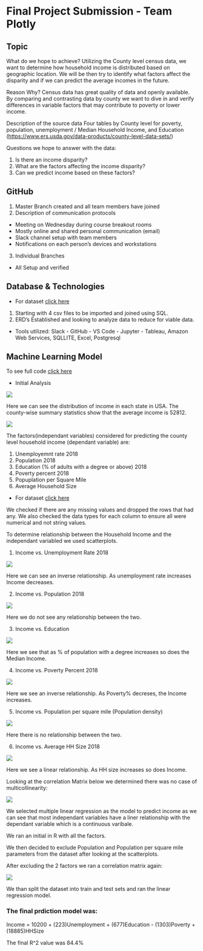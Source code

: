 # Final Project Submission - Team Plotly

## Topic

What do we hope to achieve?
Utilizing the County level census data, we want to determine how household income is distributed based on geographic location. We will be then try to identify what factors affect the disparity and if we can predict the average incomes in the future.

Reason Why?
Census data has great quality of data and openly available.  By comparing and contrasting data by county we want to dive in and verify differences in variable factors that may contribute to poverty or lower income.

Description of the source data
Four tables by County level for poverty, population, unemployment / Median Household Income, and Education  (https://www.ers.usda.gov/data-products/county-level-data-sets/)

Questions we hope to answer with the data:
1) Is there an income disparity?
2) What are the factors affecting the income disparity?
3) Can we predict income based on these factors?


## GitHub

1. Master Branch created and all team members have joined
2. Description of communication protocols
  - Meeting on Wednesday during course breakout rooms
  - Mostly online and shared personal communication (email)
  - Slack channel setup with team members
  - Notifications on each person’s devices and workstations
3. Individual Branches
  - All Setup and verified

## Database & Technologies

-	For dataset [click here](finaltable.csv)
  1. Starting with 4 csv files to be imported and joined using SQL.
  2. ERD’s Established and looking to analyze data to reduce for viable data.


- Tools utilized:
Slack - GitHub - VS Code - Jupyter - Tableau, Amazon Web Services, SQLLITE, Excel, Postgresql

## Machine Learning Model

To see full code [click here](Final_Code.ipynb)

- Initial Analysis

![](Images/Income_distribution.png)

Here we can see the distribution of income in each state in USA. The county-wise summary statistics show that the average income is 52812.

![](Images/Summary.png)

The factors(independant variables) considered for predicting the county level household income (dependant variable) are:
1. Unemployemnt rate 2018
2. Population 2018
3. Education (% of adults with a degree or above) 2018
4. Poverty percent 2018
5. Popuplation per Square Mile
6. Average Household Size

-	For dataset [click here](finaltable.csv)

We checked if there are any missing values and dropped the rows that had any.
We also checked the data types for each column to ensure all were numerical and not string values.

To determine relationship between the Household Income and the independant variabled we used scatterplots.
1. Income vs. Unemployment Rate 2018

![](Images/Incomevsemp.png)

Here we can see an inverse relationship. As unemployment rate increases Income decreases.

2. Income vs. Population 2018

![](Images/Incomevspop.png)

Here we do not see any relationship between the two.

3. Income vs. Education

![](Images/Incomevsedu.png)

Here we see that as % of population with a degree increases so does the Median Income.

4. Income vs. Poverty Percent 2018

![](Images/Incomevspov.png)

Here we see an inverse relationship. As Poverty% decreses, the Income increases.

5. Income vs. Population per square mile (Population density)

![](Images/Incomevspopsqmil.png)

Here there is no relationship between the two.

6. Income vs. Average HH Size 2018

![](Images/IncomevsHHSize.png)

Here we see a linear relationship. As HH size increases so does Income.

Looking at the correlation Matrix below we determined there was no case of multicollinearity:

![](Images/Correlation.png)

We selected multiple linear regression as the model to predict income as we can see that most independant variables have a liner relationship with the dependant variable which is a continuous varibale.

We ran an initial in R with all the factors. 

We then decided to exclude Population and Population per square mile parameters from the dataset after looking at the scatterplots.

After excluding the 2 factors we ran a correlation matrix again:

![](Images/Matrix.png)

We than split the dataset into train and test sets and ran the linear regression model.

### The final prdiction model was:

Income = 10200 + (223)Unemployment + (677)Education - (1303)Poverty + (18885)HHSize

The final R^2 value was 84.4%
